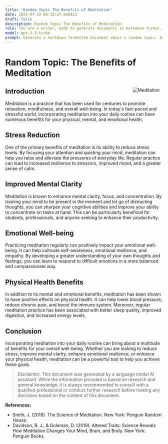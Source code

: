 ```yaml
---
title: 'Random Topic The Benefits of Meditation'
date: 2023-07-22 06:18:37.840423
draft: false
description: Random Topic The Benefits of Meditation
role: You are a writer, made to generate documents in markdown format. It is very important that all of the documents you generate are in valid markdown format.
model: gpt-3.5-turbo
prompt: Generate a markdown formatted document about a random topic. At the bottom, include a disclaimer explaining that the document was generated by you. The first line of the document should be the title. Make sure that the entire document is in proper markdown format, using a mix of various tags to make the document visually appealing.
---
```


# Random Topic: The Benefits of Meditation

<img src="meditation.jpg" alt="Meditation" style="float: right; margin: 10px;" />

## Introduction

Meditation is a practice that has been used for centuries to promote relaxation, mindfulness, and overall well-being. In today's fast-paced and stressful world, incorporating meditation into your daily routine can have numerous benefits for your physical, mental, and emotional health.

## Stress Reduction

One of the primary benefits of meditation is its ability to reduce stress levels. By focusing your attention and quieting your mind, meditation can help you relax and alleviate the pressures of everyday life. Regular practice can lead to increased resilience to stressors, improved mood, and a greater sense of calm.

## Improved Mental Clarity

Meditation is known to enhance mental clarity, focus, and concentration. By training your mind to be present in the moment and let go of distracting thoughts, you can sharpen your cognitive abilities and improve your ability to concentrate on tasks at hand. This can be particularly beneficial for students, professionals, and anyone seeking to enhance their productivity.

## Emotional Well-being

Practicing meditation regularly can positively impact your emotional well-being. It can help cultivate self-awareness, emotional resilience, and empathy. By developing a greater understanding of your own thoughts and feelings, you can learn to respond to difficult emotions in a more balanced and compassionate way.

## Physical Health Benefits

In addition to its mental and emotional benefits, meditation has been shown to have positive effects on physical health. It can help lower blood pressure, reduce chronic pain, and boost the immune system. Moreover, regular meditation practice has been associated with better sleep quality, improved digestion, and increased energy levels.

## Conclusion

Incorporating meditation into your daily routine can bring about a multitude of benefits for your overall well-being. Whether you are looking to reduce stress, improve mental clarity, enhance emotional resilience, or enhance your physical health, meditation can be a powerful tool to help you achieve these goals.

> Disclaimer: This document was generated by a language model AI assistant. While the information provided is based on research and general knowledge, it is always recommended to consult with a qualified professional or conduct further research before making any decisions based on the content of this document.

**References:**
- Smith, J. (2019). The Science of Meditation. New York: Penguin Random House.
- Davidson, R. J., & Goleman, D. (2019). Altered Traits: Science Reveals How Meditation Changes Your Mind, Brain, and Body. New York: Penguin Books.